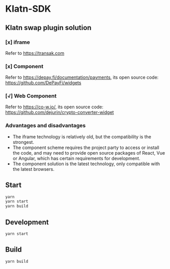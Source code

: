 # Klatn-SDK

## Klatn swap plugin solution

### [x] iframe

Refer to <https://transak.com>

### [x] Component

Refer to <https://depay.fi/documentation/payments>, its open source code: <https://github.com/DePayFi/widgets>

### [√] Web Component

Refer to <https://co-w.io/>, its open source code: <https://github.com/dejurin/crypto-converter-widget>

### Advantages and disadvantages

- The iframe technology is relatively old, but the compatibility is the strongest.
- The component scheme requires the project party to access or install the code, and may need to provide open source packages of React, Vue or Angular, which has certain requirements for development.
- The component solution is the latest technology, only compatible with the latest browsers.

## Start

```bash
yarn
yarn start
yarn build
```

## Development

```bash
yarn start
```

## Build

```bash
yarn build
```
